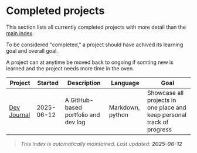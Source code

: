 # Completed projects

This section lists all currently completed projects
 with more detail than the [main index](../index.md).

To be considered "completed," a project should have achived its learning goal and overall goal.

A project can at anytime be moved back to ongoing if somting new is learned and the project needs more time in the oven.

| Project | Started | Description | Language | Goal |
|---------|---------|-------------|----------|------|
| [Dev Journal](./Dev-journal.md) | 2025-06-12 | A GitHub-based portfolio and dev log | Markdown, python | Showcase all projects in one place and keep personal track of progress |

> _This Index is automatically maintained. Last updated: **2025-06-12**_
